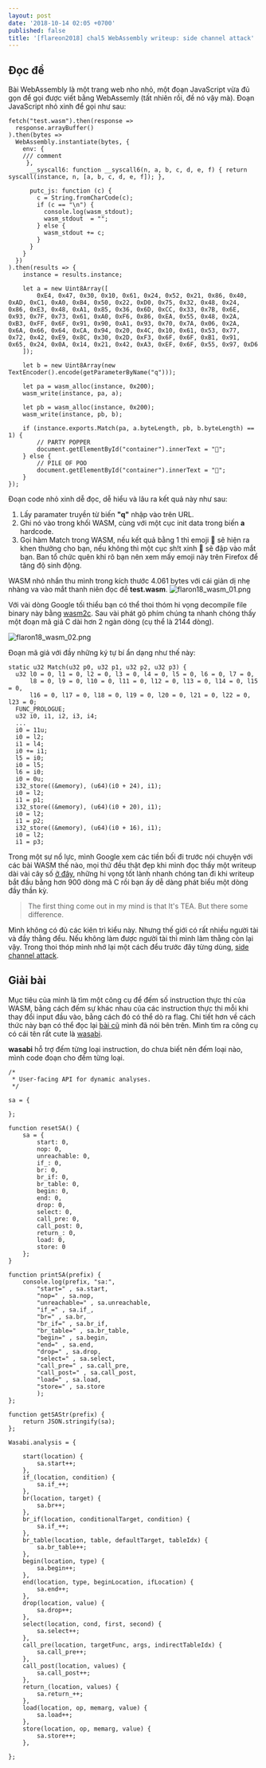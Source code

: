 ```yaml
---
layout: post
date: '2018-10-14 02:05 +0700'
published: false
title: '[flareon2018] chal5 WebAssembly writeup: side channel attack'
---
```

## Đọc đề
Bài WebAssembly là một trang web nho nhỏ, một đoạn JavaScript vừa đủ gọn để gọi được viết bằng WebAssemly (tất nhiên rồi, đề nó vậy mà). Đoạn JavaScript nhỏ xinh để gọi như sau:

~~~~
fetch("test.wasm").then(response =>
  response.arrayBuffer()
).then(bytes =>
  WebAssembly.instantiate(bytes, {
    env: {
    /// comment
     },
      __syscall6: function __syscall6(n, a, b, c, d, e, f) { return syscall(instance, n, [a, b, c, d, e, f]); },

      putc_js: function (c) {
        c = String.fromCharCode(c);
        if (c == "\n") {
          console.log(wasm_stdout);
          wasm_stdout  = "";
        } else {
          wasm_stdout += c;
        }
      }
    }
  })
).then(results => {
    instance = results.instance;

    let a = new Uint8Array([
        0xE4, 0x47, 0x30, 0x10, 0x61, 0x24, 0x52, 0x21, 0x86, 0x40, 0xAD, 0xC1, 0xA0, 0xB4, 0x50, 0x22, 0xD0, 0x75, 0x32, 0x48, 0x24, 0x86, 0xE3, 0x48, 0xA1, 0x85, 0x36, 0x6D, 0xCC, 0x33, 0x7B, 0x6E, 0x93, 0x7F, 0x73, 0x61, 0xA0, 0xF6, 0x86, 0xEA, 0x55, 0x48, 0x2A, 0xB3, 0xFF, 0x6F, 0x91, 0x90, 0xA1, 0x93, 0x70, 0x7A, 0x06, 0x2A, 0x6A, 0x66, 0x64, 0xCA, 0x94, 0x20, 0x4C, 0x10, 0x61, 0x53, 0x77, 0x72, 0x42, 0xE9, 0x8C, 0x30, 0x2D, 0xF3, 0x6F, 0x6F, 0xB1, 0x91, 0x65, 0x24, 0x0A, 0x14, 0x21, 0x42, 0xA3, 0xEF, 0x6F, 0x55, 0x97, 0xD6
    ]);

    let b = new Uint8Array(new TextEncoder().encode(getParameterByName("q")));

    let pa = wasm_alloc(instance, 0x200);
    wasm_write(instance, pa, a);

    let pb = wasm_alloc(instance, 0x200);
    wasm_write(instance, pb, b);

    if (instance.exports.Match(pa, a.byteLength, pb, b.byteLength) == 1) {
        // PARTY POPPER
        document.getElementById("container").innerText = "🎉";
    } else {
        // PILE OF POO
        document.getElementById("container").innerText = "💩";
    }
});

~~~~

Đoạn code nhỏ xinh dễ đọc, dễ hiểu và lâu ra kết quả này như sau:
1. Lấy paramater truyền từ biến **"q"** nhập vào trên URL.
2. Ghi nó vào trong khối WASM, cùng với một cục init data trong biến **a** hardcode.
3. Gọi hàm Match trong WASM, nếu kết quả bằng 1 thì emoji 🎉 sẽ hiện ra khen thưởng cho bạn, nếu không thì một cục sh!t xinh 💩 sẽ đập vào mắt bạn. Ban tổ chức quên khi rõ bạn nên xem mấy emoji này trên Firefox để tăng độ sinh động.

WASM nhỏ nhắn thu mình trong kích thước 4.061 bytes với cái giản dị nhẹ nhàng va vào mắt thanh niên đọc đề **test.wasm**.
![flaron18_wasm_01.png]({{site.baseurl}}/assets/media/flaron18_wasm_01.png)

Với vài dòng Google tối thiểu bạn có thể thoi thóm hi vọng decompile file binary này bằng [wasm2c](https://github.com/WebAssembly/wabt/tree/master/wasm2c). Sau vài phát gõ phím chúng ta nhanh chóng thấy một đoạn mã giả C dài hơn 2 ngàn dòng (cụ thể là 2144 dòng).

![flaron18_wasm_02.png]({{site.baseurl}}/assets/media/flaron18_wasm_02.png)

Đoạn mã giả với đầy những ký tự bí ẩn dạng như thế này:
~~~~
static u32 Match(u32 p0, u32 p1, u32 p2, u32 p3) {
  u32 l0 = 0, l1 = 0, l2 = 0, l3 = 0, l4 = 0, l5 = 0, l6 = 0, l7 = 0, 
      l8 = 0, l9 = 0, l10 = 0, l11 = 0, l12 = 0, l13 = 0, l14 = 0, l15 = 0, 
      l16 = 0, l17 = 0, l18 = 0, l19 = 0, l20 = 0, l21 = 0, l22 = 0, l23 = 0;
  FUNC_PROLOGUE;
  u32 i0, i1, i2, i3, i4;
  ...
  i0 = 11u;
  i0 = l2;
  i1 = l4;
  i0 += i1;
  l5 = i0;
  i0 = l5;
  l6 = i0;
  i0 = 0u;
  i32_store((&memory), (u64)(i0 + 24), i1);
  i0 = l2;
  i1 = p1;
  i32_store((&memory), (u64)(i0 + 20), i1);
  i0 = l2;
  i1 = p2;
  i32_store((&memory), (u64)(i0 + 16), i1);
  i0 = l2;
  i1 = p3;
~~~~

Trong một sự nổ lực, mình Google xem các tiền bối đi trước nói chuyện với các bài WASM thế nào, mọi thứ đều thật đẹp khi mình đọc thấy một writeup dài vài cây số [ở đây](https://github.com/balsn/ctf_writeup/tree/master/20180421-*ctf#wasm-sces60107), những hi vọng tốt lành nhanh chóng tan đi khi writeup bắt đầu bằng hơn 900 dòng mã C rồi bạn ấy dễ dàng phát biểu một dòng đầy thần kỳ.
> The first thing come out in my mind is that It's TEA.
But there some difference.

Mình không có đủ các kiên trì kiểu này. Nhưng thế giới có rất nhiều người tài và đầy thằng đểu. Nếu không làm được người tài thì mình làm thằng còn lại vậy. Trong thoi thóp mình nhớ lại một cách đểu trước đây từng dùng, [side channel attack](https://blog.botbie.io/2014/07/01/binary-analysis-next-chapter-of-the-game).

## Giải bài
Mục tiêu của mình là tìm một công cụ để đếm số instruction thực thi của WASM, bằng cách đếm sự khác nhau của các instruction thực thi mỗi khi thay đổi input đầu vào, bằng cách đó có thể dò ra flag. Chi tiết hơn về cách thức này bạn có thể đọc lại [bài cũ](https://blog.botbie.io/2014/07/01/binary-analysis-next-chapter-of-the-game) mình đã nói bên trên.
Mình tìm ra công cụ có cái tên rất cute là [wasabi](https://github.com/danleh/wasabi).

**wasabi** hỗ trợ đếm từng loại instruction, do chưa biết nên đếm loại nào, mình code đoạn cho đếm từng loại.

~~~~
/*
 * User-facing API for dynamic analyses.
 */

sa = {

};

function resetSA() {
    sa = {
        start: 0,
        nop: 0,
        unreachable: 0,
        if_: 0,
        br: 0,
        br_if: 0,
        br_table: 0,
        begin: 0,
        end: 0,
        drop: 0,
        select: 0,
        call_pre: 0,
        call_post: 0,
        return_: 0,
        load: 0,
        store: 0
    };
}

function printSA(prefix) {
    console.log(prefix, "sa:",
        "start=" , sa.start,
        "nop=" , sa.nop,
        "unreachable=" , sa.unreachable,
        "if_=" , sa.if_,
        "br=" , sa.br,
        "br_if=" , sa.br_if,
        "br_table=" , sa.br_table,
        "begin=" , sa.begin,
        "end=" , sa.end,
        "drop=" , sa.drop,
        "select=" , sa.select,
        "call_pre=" , sa.call_pre,
        "call_post=" , sa.call_post,
        "load=" , sa.load,
        "store=" , sa.store
        );
};

function getSAStr(prefix) {
    return JSON.stringify(sa);
};

Wasabi.analysis = {

    start(location) {
        sa.start++;
    },
    if_(location, condition) {
        sa.if_++;
    },
    br(location, target) {
        sa.br++;
    },
    br_if(location, conditionalTarget, condition) {
        sa.if_++;
    },
    br_table(location, table, defaultTarget, tableIdx) {
        sa.br_table++;
    },
    begin(location, type) {
        sa.begin++;
    },
    end(location, type, beginLocation, ifLocation) {
        sa.end++;
    },
    drop(location, value) {
        sa.drop++;
    },
    select(location, cond, first, second) {
        sa.select++;
    },
    call_pre(location, targetFunc, args, indirectTableIdx) {
        sa.call_pre++;
    },
    call_post(location, values) {
        sa.call_post++;
    },
    return_(location, values) {
        sa.return_++;
    },
    load(location, op, memarg, value) {
        sa.load++;
    },
    store(location, op, memarg, value) {
        sa.store++;
    },

};
~~~~


